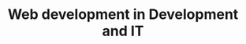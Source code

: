 ---
layout: category
category: web-development
title: Web development in Development and IT
description: Web development refers to the process of creating and maintaining websites and web applications using specialized software tools and technologies.
permalink: /web-development/
---